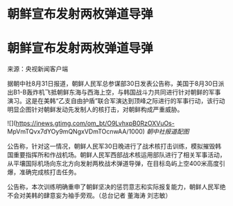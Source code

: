 # 朝鲜宣布发射两枚弹道导弹

# 朝鲜宣布发射两枚弹道导弹

来源：央视新闻客户端

据朝中社8月31日报道，朝鲜人民军总参谋部30日发表公告称，美国于8月30日派出B1-B轰炸机飞抵朝鲜东海与西海上空，与韩国战斗力共同进行针对朝鲜的军事演习。这是在美韩“乙支自由护盾”联合军演达到顶峰之际进行的军事行动，该行动明显企图针对朝鲜发动先发制人的核打击，对朝鲜构成严重威胁。

![](https://inews.gtimg.com/om_bt/O9LvhxpB0RzOXVuOs-
MpVmTQvx7dYOy9mQNgxVDmTOcnwAA/1000) _朝中社报道配图_

公告称，针对这一情况，朝鲜人民军30日晚进行了战术核打击训练，模拟摧毁韩国重要指挥所和作战机场。朝鲜人民军西部战术核运用部队进行了相关军事活动，从平壤国际机场向东北方向发射两枚战术弹道导弹，在目标岛屿上空400米高度引爆，准确完成核打击任务。

公告称，本次训练明确重申了朝鲜坚决的惩罚意志和实际报复能力，朝鲜人民军绝不会对美韩的肆意妄为袖手旁观。（总台记者 董海涛 刘志敏）

